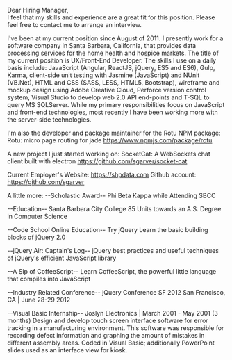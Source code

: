 Dear Hiring Manager,  
I feel that my skills and experience are a great fit for this position. Please feel free to contact me to arrange an interview.

I've been at my current position since August of 2011. I presently work for a software company in Santa Barbara, California, that provides data processing services for the home health and hospice markets. The title of my current position is UX/Front-End Developer. The skills I use on a daily basis include: JavaScript (Angular, ReactJS, jQuery, ES5 and ES6), Gulp, Karma, client-side unit testing with Jasmine (JavaScript) and NUnit (VB.Net), HTML and CSS (SASS, LESS, HTML5, Bootstrap), wireframe and mockup design using Adobe Creative Cloud, Perforce version control system, Visual Studio to develop web 2.0 API end-points and T-SQL to query MS SQLServer. While my primary responsibilities focus on JavaScript and front-end technologies, most recently I have been working more with the server-side technologies.

I'm also the developer and package maintainer for the Rotu NPM package: Rotu: micro page routing for jade https://www.npmjs.com/package/rotu

A new project I just started working on: 
SocketCat: A WebSockets chat client built with electron https://github.com/sgarver/socket-cat

Current Employer's Website: https://shpdata.com
Github account: https://github.com/sgarver

A little more:
--Scholastic Award--
Phi Beta Kappa while Attending SBCC

--Education--
Santa Barbara City College
85 Units towards an A.S. Degree in Computer Science

--Code School Online Education--
Try jQuery Learn the basic building blocks of jQuery 2.0

--jQuery Air: Captain's Log--
jQuery best practices and useful techniques of jQuery's efficient JavaScript library

--A Sip of CoffeeScript--
Learn CoffeeScript, the powerful little language that compiles into JavaScript

--Industry Related Conference--
jQuery Conference SF 2012 San Francisco, CA | June 28-29 2012

--Visual Basic Internship--
Joslyn Electronics | March 2001 - May 2001 (3 months)
Design and develop touch screen interface software for error tracking in a manufacturing environment. This software was responsible for recording defect information and graphing the amount of mistakes in different assembly areas. Coded in Visual Basic; additionally PowerPoint slides used as an interface view for kiosk.

